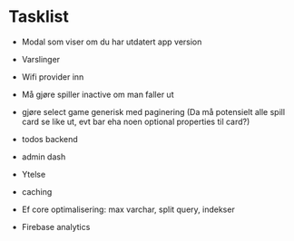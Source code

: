 # Tasklist

- Modal som viser om du har utdatert app version
- Varslinger
- Wifi provider inn
- Må gjøre spiller inactive om man faller ut
- gjøre select game generisk med paginering (Da må potensielt alle spill card se like ut, evt bar eha noen optional properties til card?)

- todos backend
- admin dash

- Ytelse
- caching
- Ef core optimalisering: max varchar, split query, indekser
- Firebase analytics
